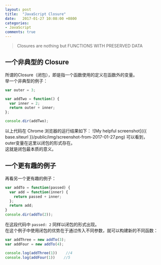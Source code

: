 ```yaml
---
layout: post
title:  "JavaScript Closure"
date:   2017-01-27 10:08:00 +0800
categories:
- JavaScript
comments: true
---
```

> Closures are nothing but FUNCTIONS WITH PRESERVED DATA

## 一个非典型的 Closure
所谓的Closure（闭包），即是指一个函数使用的定义在函数外的变量。   
举一个非典型的例子：
```javascript
var outer = 3;

var addTwo = function() {
  var inner = 2;
  return outer + inner;
};

console.dir(addTwo);
```
以上代码在 Chrome 浏览器的运行结果如下：
![My helpful screenshot]({{ base.siteurl }}/public/img/screenshot-from-2017-01-27.png)
可以看到，outer变量在这里以闭包的形式存在。  
这就是闭包最本质的意义。

## 一个更有趣的例子
再看另一个更有趣的例子：
```javascript
var addTo = function(passed) {
  var add = function(inner) {
    return passed + inner;
  };
  return add;
}
console.dir(addTo(2));
```
在这段代码中 `passed: 2` 同样以闭包的形式出现。   
在这个例子中使用闭包的优势在于通过传入不同参数，就可以构建新的不同函数：
```javascript
var addThree = new addTo(3);
var addFour = new addTo(4);

console.log(addThree(1))    //4
console.log(addFour(1))    //5
```

